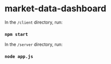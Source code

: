 # market-data-dashboard
In the `/client` directory, run:
### `npm start`
In the `/server` directory, run:
### `node app.js`
